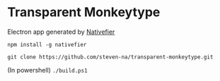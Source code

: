 # Transparent Monkeytype
Electron app generated by [Nativefier](https://github.com/nativefier/nativefier)

`npm install -g nativefier`

`git clone https://github.com/steven-na/transparent-monkeytype.git`

(In powershell) `./build.ps1`

